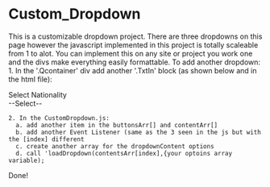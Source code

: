 # Custom_Dropdown
This is a customizable dropdown project. There are three dropdowns on this page however the javascript implemented in this project is totally scaleable from  1 to alot.
You can implement this on any site or project you work one and the divs make everything easily formattable.
 To add another dropdown:
    1. In the '.Qcontainer' div add another '.TxtIn' block (as shown below and in the html file):
    			<div class="TxtIn"><a>Select Nationality</a><br> <!--Just a label/title for the dropdown-->
				      <div class="dropDown"> <!--this is the button you click and the-->
					        <div class="dropDownButton" id="dropButton01">--Select--</div> <!--class is for css and id is used in js-->
					        <div class="dropDownContent" id="dropContent01"></div>
				  </div>
         
         
    2. In the CustomDropdown.js:
      a. add another item in the buttonsArr[] and contentArr[]
      b. add another Event Listener (same as the 3 seen in the js but with the [index] different
      c. create another array for the dropdownContent options
      d. call 'loadDropdown(contentsArr[index],{your optoins array variable);
      
Done!

